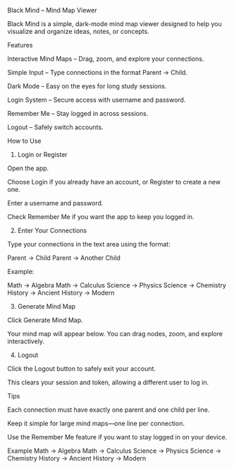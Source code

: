 Black Mind – Mind Map Viewer

Black Mind is a simple, dark-mode mind map viewer designed to help you visualize and organize ideas, notes, or concepts.

Features

Interactive Mind Maps – Drag, zoom, and explore your connections.

Simple Input – Type connections in the format Parent -> Child.

Dark Mode – Easy on the eyes for long study sessions.

Login System – Secure access with username and password.

Remember Me – Stay logged in across sessions.

Logout – Safely switch accounts.

How to Use
1. Login or Register

Open the app.

Choose Login if you already have an account, or Register to create a new one.

Enter a username and password.

Check Remember Me if you want the app to keep you logged in.

2. Enter Your Connections

Type your connections in the text area using the format:

Parent -> Child
Parent -> Another Child


Example:

Math -> Algebra
Math -> Calculus
Science -> Physics
Science -> Chemistry
History -> Ancient
History -> Modern

3. Generate Mind Map

Click Generate Mind Map.

Your mind map will appear below. You can drag nodes, zoom, and explore interactively.

4. Logout

Click the Logout button to safely exit your account.

This clears your session and token, allowing a different user to log in.

Tips

Each connection must have exactly one parent and one child per line.

Keep it simple for large mind maps—one line per connection.

Use the Remember Me feature if you want to stay logged in on your device.

Example
Math -> Algebra
Math -> Calculus
Science -> Physics
Science -> Chemistry
History -> Ancient
History -> Modern
